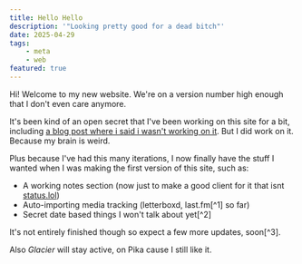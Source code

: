 ```yaml
---
title: Hello Hello
description: '"Looking pretty good for a dead bitch"'
date: 2025-04-29
tags: 
    - meta
    - web
featured: true
---
```


Hi! Welcome to my new website. We're on a version number high enough that I don't even care anymore.

It's been kind of an open secret that I've been working on this site for a bit, 
including [a blog post where i said i wasn't working on it](https://ivyneeds.rest/posts/this-might-not-be-my-home-but-its-a-start). 
But I did work on it. Because my brain is weird.

Plus because I've had this many iterations, I now finally have the stuff I wanted when I was making the first version of this site, such as:
- A working notes section (now just to make a good client for it that isnt [status.lol](https://status.lol))
- Auto-importing media tracking (letterboxd, last.fm[^1] so far)
- Secret date based things I won't talk about yet[^2]

It's not entirely finished though so expect a few more updates, soon[^3].

Also *Glacier* will stay active, on Pika cause I still like it.
